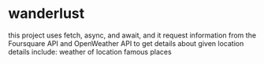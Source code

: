 # wanderlust
this project uses fetch, async, and await, and it request information from the Foursquare API and OpenWeather API to get details about given location 
details include:
weather of location
famous places
